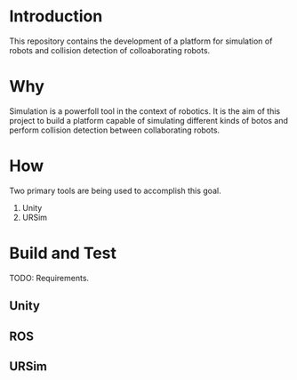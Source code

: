 # Introduction 
This repository contains the development of a platform for simulation of robots and collision detection of colloaborating robots. 

# Why
Simulation is a powerfoll tool in the context of robotics. It is the aim of this project to build a platform capable of simulating different kinds of botos and perform collision detection between collaborating robots.

# How
Two primary tools are being used to accomplish this goal. 
1. Unity
2. URSim

# Build and Test
TODO: Requirements.
## Unity

## ROS

## URSim
